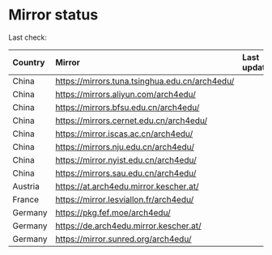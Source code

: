 <script src="./time.js"></script>
# Mirror status
Last check: <script type="text/javascript">localize(1724365176.9633114);</script>

|Country|Mirror|Last update|
|:------|:-----|:----------|
|China|https://mirrors.tuna.tsinghua.edu.cn/arch4edu/|<script type="text/javascript">localize(1724351901);</script>|
|China|https://mirrors.aliyun.com/arch4edu/|<script type="text/javascript">localize(1724308730);</script>|
|China|https://mirrors.bfsu.edu.cn/arch4edu/|<script type="text/javascript">localize(1724308730);</script>|
|China|https://mirrors.cernet.edu.cn/arch4edu/|<script type="text/javascript">localize(1724351901);</script>|
|China|https://mirror.iscas.ac.cn/arch4edu/|<script type="text/javascript">localize(1724308730);</script>|
|China|https://mirrors.nju.edu.cn/arch4edu/|<script type="text/javascript">localize(1724265560);</script>|
|China|https://mirror.nyist.edu.cn/arch4edu/|<script type="text/javascript">localize(1724308730);</script>|
|China|https://mirrors.sau.edu.cn/arch4edu/|<script type="text/javascript">localize(1724308730);</script>|
|Austria|https://at.arch4edu.mirror.kescher.at/|<script type="text/javascript">localize(1724351901);</script>|
|France|https://mirror.lesviallon.fr/arch4edu/|<script type="text/javascript">localize(1724308730);</script>|
|Germany|https://pkg.fef.moe/arch4edu/|<script type="text/javascript">localize(1724308730);</script>|
|Germany|https://de.arch4edu.mirror.kescher.at/|<script type="text/javascript">localize(1724351901);</script>|
|Germany|https://mirror.sunred.org/arch4edu/|<script type="text/javascript">localize(1724308730);</script>|

<script src="./tablefilter/tablefilter.js"></script>
<script src="./table.js"></script>
